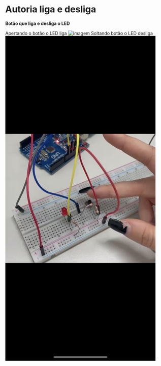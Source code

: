 # Autoria liga e desliga
**Botão que liga e desliga o LED**

Apertando o botão o LED liga
![imagem]()
Soltando botão o LED desliga
![imagem](IMG_2298.jpg)
